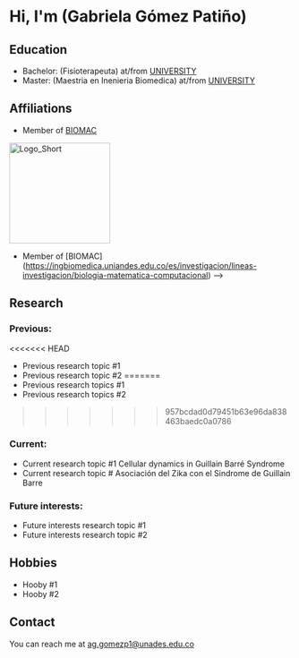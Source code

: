 # Hi, I'm (Gabriela Gómez Patiño)

<!-- A short sentence that can  describe who you are -->

<!-- All of your education background -->
## Education

- Bachelor: (Fisioterapeuta) at/from [UNIVERSITY](https://urosario.edu.co/fisioterapia)
- Master: (Maestria en Inenieria Biomedica) at/from [UNIVERSITY](https://ingbiomedica.uniandes.edu.co/es/programas/maestria#:~:text=La%20Maestría%20en%20Ingeniería%20Biomédica,el%20ámbito%20industrial%20como%20científico.)

<!-- While BIOMAC is our common group, the collaboration between groups and affiliations are encourage -->
## Affiliations

- Member of [BIOMAC](https://github.com/biomac-lab)


<img width="180" alt="Logo_Short" src="https://user-images.githubusercontent.com/73041689/218108873-dd5daaaa-2874-43d3-a089-8403dda3e18f.png">

- Member of [BIOMAC] (https://ingbiomedica.uniandes.edu.co/es/investigacion/lineas-investigacion/biologia-matematica-computacional) -->


<!-- Showing what you work on, lets other collaborate with you -->
## Research

### Previous:

<<<<<<< HEAD
- Previous research topic #1 
- Previous research topic #2
=======
- Previous research topics #1
- Previous research topics #2
>>>>>>> 957bcdad0d79451b63e96da838463baedc0a0786

### Current:

- Current research topic #1 Cellular dynamics in Guillain Barré Syndrome
- Current research topic # Asociación del Zika con el Sindrome de Guillain Barre 

<!-- Topics that you haven't research yet but are intriguing to you -->
### Future interests:

- Future interests research topic #1
- Future interests research topic #2


<!-- Because we are humans before researchers -->
## Hobbies

- Hooby #1
- Hooby #2


## Contact

You can reach me at <ag.gomezp1@unades.edu.co>

